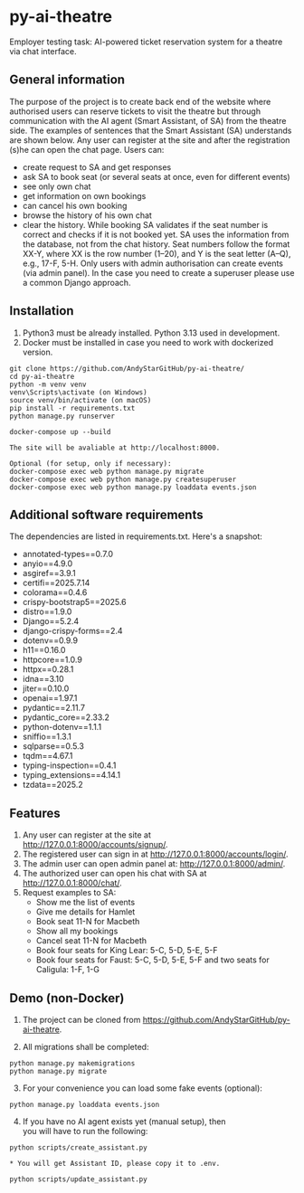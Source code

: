 # py-ai-theatre
Employer testing task: AI-powered ticket reservation system for a theatre 
via chat interface.


## General information 

The purpose of the project is to create back end of the website where authorised
users can reserve tickets to visit the theatre but through communication
with the AI agent (Smart Assistant, of SA) from the theatre side. The examples 
of sentences that the Smart Assistant (SA) understands are shown below. Any 
user can register at the site and after the registration (s)he can open the 
chat page. 
Users can:
- create request to SA and get responses
- ask SA to book seat (or several seats at once, even for different events)
- see only own chat
- get information on own bookings
- can cancel his own booking
- browse the history of his own chat
- clear the history. 
While booking SA validates if the seat number is correct and 
checks if it is not booked yet.
SA uses the information from the database, not from the chat history.
Seat numbers follow the format XX-Y, where XX is the row number (1–20), 
and Y is the seat letter (A–Q), e.g., 17-F, 5-H.
Only users with admin authorisation can create events (via admin panel). 
In the case you need to create a superuser please use a common Django approach.


## Installation

1. Python3 must be already installed. Python 3.13 used in development.
2. Docker must be installed in case you need to work with dockerized version.


```shell
git clone https://github.com/AndyStarGitHub/py-ai-theatre/
cd py-ai-theatre
python -m venv venv
venv\Scripts\activate (on Windows)
source venv/bin/activate (on macOS)
pip install -r requirements.txt
python manage.py runserver
```


```Docker shell
docker-compose up --build

The site will be avaliable at http://localhost:8000.

Optional (for setup, only if necessary):
docker-compose exec web python manage.py migrate
docker-compose exec web python manage.py createsuperuser
docker-compose exec web python manage.py loaddata events.json

```


## Additional software requirements

The dependencies are listed in requirements.txt. 
Here's a snapshot:

* annotated-types==0.7.0
* anyio==4.9.0
* asgiref==3.9.1
* certifi==2025.7.14
* colorama==0.4.6
* crispy-bootstrap5==2025.6
* distro==1.9.0
* Django==5.2.4
* django-crispy-forms==2.4
* dotenv==0.9.9
* h11==0.16.0
* httpcore==1.0.9
* httpx==0.28.1
* idna==3.10
* jiter==0.10.0
* openai==1.97.1
* pydantic==2.11.7
* pydantic_core==2.33.2
* python-dotenv==1.1.1
* sniffio==1.3.1
* sqlparse==0.5.3
* tqdm==4.67.1
* typing-inspection==0.4.1
* typing_extensions==4.14.1
* tzdata==2025.2


## Features

1. Any user can register at the site at 
    http://127.0.0.1:8000/accounts/signup/.
2. The registered user can sign in at
    http://127.0.0.1:8000/accounts/login/.
3. The admin user can open admin panel at:
    http://127.0.0.1:8000/admin/.
4. The authorized user can open his chat with SA at 
    http://127.0.0.1:8000/chat/.
5. Request examples to SA:
    - Show me the list of events
    - Give me details for Hamlet
    - Book seat 11-N for Macbeth
    - Show all my bookings
    - Cancel seat 11-N for Macbeth
    - Book four seats for King Lear: 5-C, 5-D, 5-E, 5-F
    - Book four seats for Faust: 5-C, 5-D, 5-E, 5-F and two seats 
   for Caligula: 1-F, 1-G


## Demo (non-Docker)

1. The project can be cloned from https://github.com/AndyStarGitHub/py-ai-theatre.

2. All migrations shall be completed:
```shell
python manage.py makemigrations
python manage.py migrate
```

3. For your convenience you can load some fake events (optional):

```shell
python manage.py loaddata events.json
```
4. If you have no AI agent exists yet (manual setup), then  
you will have to run the following:

```shell
python scripts/create_assistant.py
  
* You will get Assistant ID, please copy it to .env.

python scripts/update_assistant.py
```

